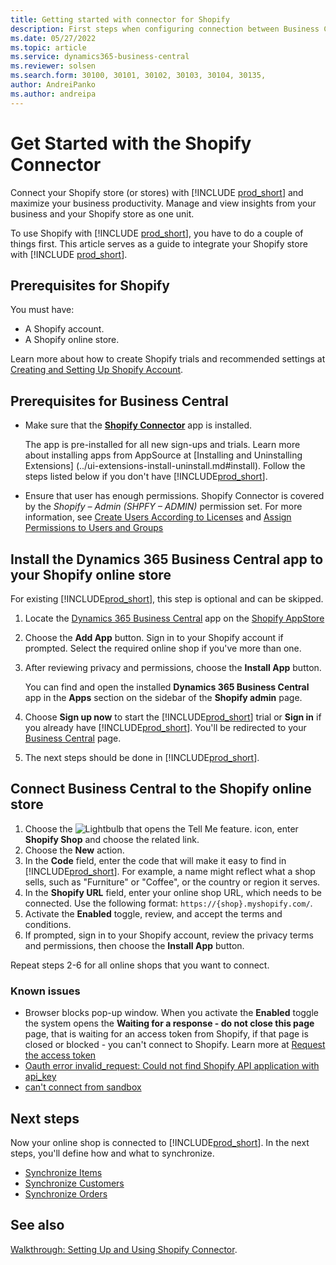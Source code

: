```yaml
---
title: Getting started with connector for Shopify
description: First steps when configuring connection between Business Central and Shopify
ms.date: 05/27/2022
ms.topic: article
ms.service: dynamics365-business-central
ms.reviewer: solsen
ms.search.form: 30100, 30101, 30102, 30103, 30104, 30135, 
author: AndreiPanko
ms.author: andreipa
---
```


# Get Started with the Shopify Connector

Connect your Shopify store (or stores) with [!INCLUDE [prod_short](../includes/prod_short.md)] and maximize your business productivity. Manage and view insights from your business and your Shopify store as one unit.

To use Shopify with [!INCLUDE [prod_short](../includes/prod_short.md)], you have to do a couple of things first. This article serves as a guide to integrate your Shopify store with [!INCLUDE [prod_short](../includes/prod_short.md)].

## Prerequisites for Shopify

You must have:
- A Shopify account.
- A Shopify online store.

Learn more about how to create Shopify trials and recommended settings at [Creating and Setting Up Shopify Account](shopify-account.md).

## Prerequisites for Business Central

- Make sure that the **[Shopify Connector](https://go.microsoft.com/fwlink/?linkid=2196238)** app is installed.

  The app is pre-installed for all new sign-ups and trials. Learn more about installing apps from AppSource at [Installing and Uninstalling Extensions] (../ui-extensions-install-uninstall.md#install). Follow the steps listed below if you don't have [!INCLUDE[prod_short](../includes/prod_short.md)].

- Ensure that user has enough permissions. Shopify Connector is covered by the *Shopify – Admin (SHPFY – ADMIN)* permission set. For more information, see [Create Users According to Licenses](../ui-how-users-permissions.md) and [Assign Permissions to Users and Groups](../ui-define-granular-permissions.md)


## Install the Dynamics 365 Business Central app to your Shopify online store

For existing [!INCLUDE[prod_short](../includes/prod_short.md)], this step is optional and can be skipped.

1. Locate the [Dynamics 365 Business Central](https://apps.shopify.com/dynamics-365-business-central) app on the [Shopify AppStore](https://apps.shopify.com/)
2. Choose the **Add App** button. Sign in to your Shopify account if prompted. Select the required online shop if you've more than one.
3. After reviewing privacy and permissions, choose the **Install App** button.

   You can find and open the installed **Dynamics 365 Business Central** app in the **Apps** section on the sidebar of the **Shopify admin** page.
4. Choose **Sign up now** to start the [!INCLUDE[prod_short](../includes/prod_short.md)] trial or **Sign in** if you already have [!INCLUDE[prod_short](../includes/prod_short.md)]. You'll be redirected to your [Business Central](https://businesscentral.dynamics.com) page.
5. The next steps should be done in [!INCLUDE[prod_short](../includes/prod_short.md)].

## Connect Business Central to the Shopify online store

1. Choose the ![Lightbulb that opens the Tell Me feature.](../media/ui-search/search_small.png "Tell me what you want to do") icon, enter **Shopify Shop** and choose the related link.
2. Choose the **New** action.  
3. In the **Code** field, enter the code that will make it easy to find in [!INCLUDE[prod_short](../includes/prod_short.md)]. For example, a name might reflect what a shop sells, such as "Furniture" or "Coffee", or the country or region it serves.
4. In the **Shopify URL** field, enter your online shop URL, which needs to be connected. Use the following format: `https://{shop}.myshopify.com/`.
5. Activate the **Enabled** toggle, review, and accept the terms and conditions.
6. If prompted, sign in to your Shopify account, review the privacy terms and permissions, then choose the **Install App** button.

Repeat steps 2-6 for all online shops that you want to connect.

### Known issues
- Browser blocks pop-up window. When you activate the **Enabled** toggle the system opens the **Waiting for a response - do not close this page** page, that is waiting for an access token from Shopify, if that page is closed or blocked - you can't connect to Shopify. Learn more at [Request the access token](troubleshoot.md#request-the-access-token)
- [Oauth error invalid_request: Could not find Shopify API application with api_key](troubleshoot.md#oauth-error-invalid_request-could-not-find-shopify-api-application-with-api_key)
- [can't connect from sandbox](troubleshoot.md#verify-and-enable-permissions-to-make-http-requests-when-running-in-a-non-production-environment)


## Next steps

Now your online shop is connected to [!INCLUDE[prod_short](../includes/prod_short.md)]. In the next steps, you'll define how and what to synchronize.

- [Synchronize Items](synchronize-items.md)
- [Synchronize Customers](synchronize-customers.md)
- [Synchronize Orders](synchronize-orders.md)

## See also

[Walkthrough: Setting Up and Using Shopify Connector](walkthrough-setting-up-and-using-shopify.md).
